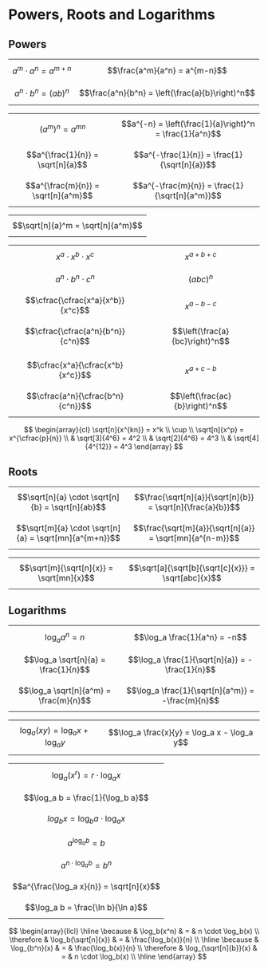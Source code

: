# Powers, Roots and Logarithms

## Powers

|||
|--|--|
| $$a^m \cdot a^n = a^{m+n}$$ | $$\frac{a^m}{a^n} = a^{m-n}$$ |
| $$a^n \cdot b^n = (ab)^n$$ | $$\frac{a^n}{b^n} = \left(\frac{a}{b}\right)^n$$ |

|||
|--|--|
| $$(a^m)^n = a^{mn}$$ | $$a^{-n} = \left(\frac{1}{a}\right)^n = \frac{1}{a^n}$$ |
| $$a^{\frac{1}{n}} = \sqrt[n]{a}$$ | $$a^{-\frac{1}{n}} = \frac{1}{\sqrt[n]{a}}$$ |
| $$a^{\frac{m}{n}} = \sqrt[n]{a^m}$$ | $$a^{-\frac{m}{n}} = \frac{1}{\sqrt[n]{a^m}}$$ |

||
|--|
| $$\sqrt[n]{a}^m = \sqrt[n]{a^m}$$ |

| | |
|--|--|
| $$x^a \cdot x^b \cdot x^c$$ | $$x^{a+b+c}$$ |
| $$a^n \cdot b^n \cdot c^n$$ | $$(abc)^n$$ |
| $$\cfrac{\cfrac{x^a}{x^b}}{x^c}$$ | $$x^{a-b-c}$$ |
| $$\cfrac{\cfrac{a^n}{b^n}}{c^n}$$ | $$\left(\frac{a}{bc}\right)^n$$ |
| | |
| $$\cfrac{x^a}{\cfrac{x^b}{x^c}}$$ | $$x^{a+c-b}$$ |
| $$\cfrac{a^n}{\cfrac{b^n}{c^n}}$$ | $$\left(\frac{ac}{b}\right)^n$$ |

$$
\begin{array}{cl}
\sqrt[n]{x^{kn}} = x^k
\\
\cup
\\
\sqrt[n]{x^p} = x^{\cfrac{p}{n}}
\\
& \sqrt[3]{4^6} = 4^2
\\
& \sqrt[2]{4^6} = 4^3
\\
& \sqrt[4]{4^{12}} = 4^3
\end{array}
$$

## Roots

|||
|--|--|
| $$\sqrt[n]{a} \cdot \sqrt[n]{b} = \sqrt[n]{ab}$$ | $$\frac{\sqrt[n]{a}}{\sqrt[n]{b}} = \sqrt[n]{\frac{a}{b}}$$ |
| $$\sqrt[m]{a} \cdot \sqrt[n]{a} = \sqrt[mn]{a^{m+n}}$$ | $$\frac{\sqrt[m]{a}}{\sqrt[n]{a}} = \sqrt[mn]{a^{n-m}}$$ |

| | |
|--|--|
| $$\sqrt[m]{\sqrt[n]{x}} = \sqrt[mn]{x}$$ | $$\sqrt[a]{\sqrt[b]{\sqrt[c]{x}}} = \sqrt[abc]{x}$$ |

## Logarithms

|||
|--|--|
| $$\log_a a^n = n$$ | $$\log_a \frac{1}{a^n} = -n$$ |
| $$\log_a \sqrt[n]{a} = \frac{1}{n}$$ | $$\log_a \frac{1}{\sqrt[n]{a}} = -\frac{1}{n}$$ |
| $$\log_a \sqrt[n]{a^m} = \frac{m}{n}$$ | $$\log_a \frac{1}{\sqrt[n]{a^m}} = -\frac{m}{n}$$ |

|||
|--|--|
| $$\log_a(xy) = \log_a x + \log_a y$$ | $$\log_a \frac{x}{y} = \log_a x - \log_a y$$ |

||
|--|
| $$\log_a(x^r) = r \cdot \log_a x$$ |
| $$\log_a b = \frac{1}{\log_b a}$$ |
| $$log_b x = \log_b a \cdot \log_a x$$ |
| $$a^{\log_a b} = b$$ |
| $$a^{n\cdot\log_a b} = b^n$$ |
| $$a^{\frac{\log_a x}{n}} = \sqrt[n]{x}$$ |
| $$\log_a b = \frac{\ln b}{\ln a}$$ |

$$
\begin{array}{llcl}
\hline
\because &
\log_b(x^n) & = & n \cdot \log_b(x)
\\
\therefore &
\log_b(\sqrt[n]{x}) & = & \frac{\log_b(x)}{n}
\\
\hline
\because &
\log_{b^n}(x) & = & \frac{\log_b(x)}{n}
\\
\therefore &
\log_{\sqrt[n]{b}}(x) & = & n \cdot \log_b(x)
\\
\hline
\end{array}
$$
